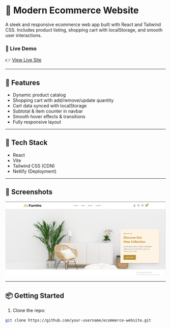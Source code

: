 # 🛒 Modern Ecommerce Website

A sleek and responsive ecommerce web app built with React and Tailwind CSS. Includes product listing, shopping cart with localStorage, and smooth user interactions.

### 🔗 Live Demo
👉 [View Live Site](https://askweb10.netlify.app/)

---

## 🚀 Features

- Dynamic product catalog
- Shopping cart with add/remove/update quantity
- Cart data synced with localStorage
- Subtotal & item counter in navbar
- Smooth hover effects & transitions
- Fully responsive layout

---

## 🧰 Tech Stack

- React
- Vite
- Tailwind CSS (CDN)
- Netlify (Deployment)

---

## 📸 Screenshots

![App Screenshot](./src/screenshots.PNG)

---

## 📦 Getting Started

1. Clone the repo:
```bash
git clone https://github.com/your-username/ecommerce-website.git
```

